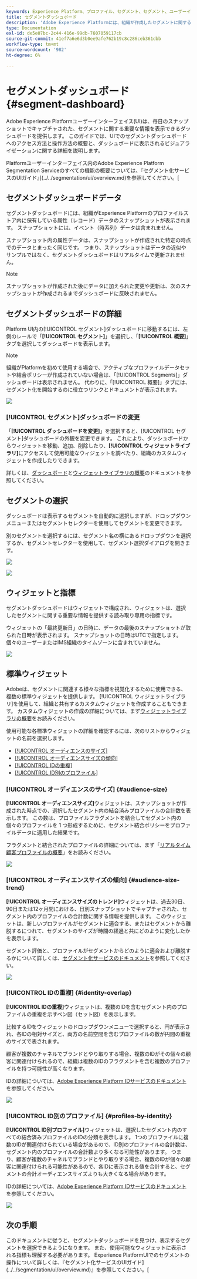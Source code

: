 ```yaml
---
keywords: Experience Platform、プロファイル、セグメント、セグメント、ユーザーインターフェイス、UI、カスタマイズ、セグメントダッシュボード、ダッシュボード
title: セグメントダッシュボード
description: 'Adobe Experience Platformには、組織が作成したセグメントに関する重要な情報を表示できるダッシュボードが用意されています。 '
type: Documentation
exl-id: de5e07bc-2c44-416e-99db-7607059117cb
source-git-commit: 41ef7a6e6d3b0ee9afe762b19c8c286ceb361dbb
workflow-type: tm+mt
source-wordcount: '982'
ht-degree: 6%

---
```


# セグメントダッシュボード {#segment-dashboard}

Adobe Experience Platformユーザーインターフェイス(UI)は、毎日のスナップショットでキャプチャされた、セグメントに関する重要な情報を表示できるダッシュボードを提供します。 このガイドでは、UIでのセグメントダッシュボードへのアクセス方法と操作方法の概要と、ダッシュボードに表示されるビジュアライゼーションに関する詳細を説明します。

Platformユーザーインターフェイス内のAdobe Experience Platform Segmentation Serviceのすべての機能の概要については、『セグメント化サービスのUIガイド』](../../segmentation/ui/overview.md)を参照してください。[

## セグメントダッシュボードデータ

セグメントダッシュボードには、組織がExperience Platformのプロファイルストア内に保有している属性（レコード）データのスナップショットが表示されます。 スナップショットには、イベント（時系列）データは含まれません。

スナップショット内の属性データは、スナップショットが作成された特定の時点でのデータとまったく同じです。 つまり、スナップショットはデータの近似やサンプルではなく、セグメントダッシュボードはリアルタイムで更新されません。

>[!NOTE]
>
>スナップショットが作成された後にデータに加えられた変更や更新は、次のスナップショットが作成されるまでダッシュボードに反映されません。

## セグメントダッシュボードの詳細

Platform UI内の[!UICONTROL セグメント]ダッシュボードに移動するには、左側のレールで「**[!UICONTROL セグメント]**」を選択し、「**[!UICONTROL 概要]**」タブを選択してダッシュボードを表示します。

>[!NOTE]
>
>組織がPlatformを初めて使用する場合で、アクティブなプロファイルデータセットや結合ポリシーが作成されていない場合は、「[!UICONTROL Segments]」ダッシュボードは表示されません。 代わりに、「[!UICONTROL 概要]」タブには、セグメント化を開始するのに役立つリンクとドキュメントが表示されます。

![](../images/segments/dashboard-overview.png)

### [!UICONTROL セグメント]ダッシュボードの変更

「**[!UICONTROL ダッシュボードを変更]**」を選択すると、[!UICONTROL セグメント]ダッシュボードの外観を変更できます。 これにより、ダッシュボードからウィジェットを移動、追加、削除したり、**[!UICONTROL ウィジェットライブラリ]**&#x200B;にアクセスして使用可能なウィジェットを調べたり、組織のカスタムウィジェットを作成したりできます。

詳しくは、[ダッシュボード](../customize/modify.md)と[ウィジェットライブラリの概要](../customize/widget-library.md)のドキュメントを参照してください。

## セグメントの選択

ダッシュボードは表示するセグメントを自動的に選択しますが、ドロップダウンメニューまたはセグメントセレクターを使用してセグメントを変更できます。

別のセグメントを選択するには、セグメント名の横にあるドロップダウンを選択するか、セグメントセレクターを使用して、セグメント選択ダイアログを開きます。

![](../images/segments/change-segment.png)

![](../images/segments/select-segment-dialog.png)

## ウィジェットと指標

セグメントダッシュボードはウィジェットで構成され、ウィジェットは、選択したセグメントに関する重要な情報を提供する読み取り専用の指標です。

ウィジェットの「最終更新日」の日時に、データの最後のスナップショットが取られた日時が表示されます。 スナップショットの日時はUTCで指定します。個々のユーザーまたはIMS組織のタイムゾーンに含まれていません。

![](../images/segments/widget-timestamp.png)

## 標準ウィジェット

Adobeは、セグメントに関連する様々な指標を視覚化するために使用できる、複数の標準ウィジェットを提供します。 [!UICONTROL ウィジェットライブラリ]を使用して、組織と共有するカスタムウィジェットを作成することもできます。 カスタムウィジェットの作成の詳細については、まず[ウィジェットライブラリの概要](../customize/widget-library.md)をお読みください。

使用可能な各標準ウィジェットの詳細を確認するには、次のリストからウィジェットの名前を選択します。

* [[!UICONTROL オーディエンスのサイズ]](#audience-size)
* [[!UICONTROL オーディエンスサイズの傾向]](#audience-size-trend)
* [[!UICONTROL IDの重複]](#identity-overlap)
* [[!UICONTROL ID別のプロファイル]](#profiles-by-identity)

### [!UICONTROL オーディエンスのサイズ] {#audience-size}

**[!UICONTROL オーディエンスサイズ]**&#x200B;ウィジェットは、スナップショットが作成された時点での、選択したセグメント内の結合済みプロファイルの合計数を表示します。 この数は、プロファイルフラグメントを結合してセグメント内の個々のプロファイルを 1 つ形成するために、セグメント結合ポリシーをプロファイルデータに適用した結果です。

フラグメントと結合されたプロファイルの詳細については、まず「[リアルタイム顧客プロファイルの概要](../../profile/home.md)」をお読みください。

![](../images/segments/audience-size.png)

### [!UICONTROL オーディエンスサイズの傾向] {#audience-size-trend}

**[!UICONTROL オーディエンスサイズのトレンド]**&#x200B;ウィジェットは、過去30日、90日または12ヶ月間における、日別スナップショットでキャプチャされた、セグメント内のプロファイルの合計数に関する情報を提供します。 このウィジェットは、新しいプロファイルがセグメントに適合する、またはセグメントから離脱するにつれて、セグメントのサイズが時間の経過と共にどのように変化したかを表示します。

セグメント評価と、プロファイルがセグメントからどのように適合および離脱するかについて詳しくは、[セグメント化サービスのドキュメント](../../segmentation/home.md)を参照してください。

![](../images/segments/audience-size-trend.png)

### [!UICONTROL IDの重複] {#identity-overlap}

**[!UICONTROL IDの重複]**&#x200B;ウィジェットは、複数のIDを含むセグメント内のプロファイルの重複を示すベン図（セット図）を表示します。

比較するIDをウィジェットのドロップダウンメニューで選択すると、円が表示され、各IDの相対サイズと、両方の名前空間を含むプロファイルの数が円間の重複のサイズで表されます。

顧客が複数のチャネルでブランドとやり取りする場合、複数のIDがその個々の顧客に関連付けられるので、組織は複数のIDのフラグメントを含む複数のプロファイルを持つ可能性が高くなります。

IDの詳細については、[Adobe Experience Platform IDサービスのドキュメント](../../identity-service/home.md)を参照してください。

![](../images/segments/identity-overlap.png)

### [!UICONTROL ID別のプロファイル] {#profiles-by-identity}

**[!UICONTROL ID別プロファイル]**&#x200B;ウィジェットは、選択したセグメント内のすべての結合済みプロファイルのIDの分類を表示します。 1つのプロファイルに複数のIDが関連付けられている場合があるので、ID別のプロファイルの合計数は、セグメント内のプロファイルの合計数より多くなる可能性があります。 つまり、顧客が複数のチャネルでブランドとやり取りする場合、複数のIDが個々の顧客に関連付けられる可能性があるので、各IDに表示される値を合計すると、セグメントの合計オーディエンスサイズよりも大きくなる場合があります。

IDの詳細については、[Adobe Experience Platform IDサービスのドキュメント](../../identity-service/home.md)を参照してください。

![](../images/segments/profiles-by-identity.png)

## 次の手順

このドキュメントに従うと、セグメントダッシュボードを見つけ、表示するセグメントを選択できるようになります。 また、使用可能なウィジェットに表示される指標も理解する必要があります。 Experience PlatformUIでのセグメントの操作について詳しくは、『セグメント化サービスのUIガイド](../../segmentation/ui/overview.md)』を参照してください。[

